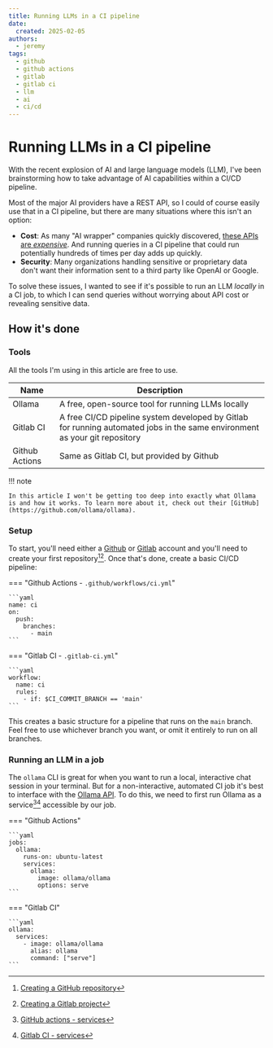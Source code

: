 ```yaml
---
title: Running LLMs in a CI pipeline
date:
  created: 2025-02-05
authors:
  - jeremy
tags:
  - github
  - github actions
  - gitlab
  - gitlab ci
  - llm
  - ai
  - ci/cd
---
```

# Running LLMs in a CI pipeline

With the recent explosion of AI and large language models (LLM), I've been brainstorming how to take advantage of AI capabilities within a CI/CD pipeline.

Most of the major AI providers have a REST API, so I could of course easily use that in a CI pipeline, but there are many situations where this isn't an option:

  - **Cost**: As many "AI wrapper" companies quickly discovered, [these APIs are _expensive_](https://medium.com/@sphinxshivraj/how-much-does-ai-cost-a-comprehensive-guide-4e5836ad4e44). And running queries in a CI pipeline that could run potentially hundreds of times per day adds up quickly.
  - **Security**: Many organizations handling sensitive or proprietary data don't want their information sent to a third party like OpenAI or Google.

To solve these issues, I wanted to see if it's possible to run an LLM _locally_ in a CI job, to which I can send queries without worrying about API cost or revealing sensitive data.

## How it's done

### Tools

All the tools I'm using in this article are free to use.

| Name | Description |
| --- | --- |
| Ollama | A free, open-source tool for running LLMs locally |
| Gitlab CI | A free CI/CD pipeline system developed by Gitlab for running automated jobs in the same environment as your git repository |
| Github Actions | Same as Gitlab CI, but provided by Github |

!!! note

    In this article I won't be getting too deep into exactly what Ollama is and how it works. To learn more about it, check out their [GitHub](https://github.com/ollama/ollama).

### Setup

To start, you'll need either a [Github](https://github.com) or [Gitlab](https://gitlab.com) account and you'll need to create your first repository[^1][^2]. Once that's done, create a basic CI/CD pipeline:

=== "Github Actions - `.github/workflows/ci.yml`"

    ```yaml
    name: ci
    on:
      push:
        branches:
          - main
    ```

=== "Gitlab CI - `.gitlab-ci.yml`"

    ```yaml
    workflow:
      name: ci
      rules:
        - if: $CI_COMMIT_BRANCH == 'main'
    ```

This creates a basic structure for a pipeline that runs on the `main` branch. Feel free to use whichever branch you want, or omit it entirely to run on all branches.

### Running an LLM in a job

The `ollama` CLI is great for when you want to run a local, interactive chat session in your terminal. But for a non-interactive, automated CI job it's best to interface with the [Ollama API](https://github.com/ollama/ollama/blob/main/docs/api.md). To do this, we need to first run Ollama as a service[^3][^4] accessible by our job.

=== "Github Actions"

    ```yaml
    jobs:
      ollama:
        runs-on: ubuntu-latest
        services:
          ollama:
            image: ollama/ollama
            options: serve
    ```

=== "Gitlab CI"

    ```yaml
    ollama:
      services:
        - image: ollama/ollama
          alias: ollama
          command: ["serve"]
    ```

[^1]: [Creating a GitHub repository](https://docs.github.com/en/repositories/creating-and-managing-repositories/quickstart-for-repositories)
[^2]: [Creating a Gitlab project](https://docs.gitlab.com/ee/user/project/)
[^3]: [GitHub actions - services](https://docs.github.com/en/actions/use-cases-and-examples/using-containerized-services/about-service-containers)
[^4]: [Gitlab CI - services](https://docs.gitlab.com/ee/ci/services/)